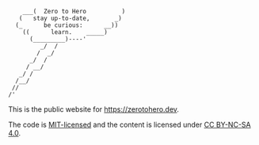 ```text
    ___(  Zero to Hero          )
   (   stay up-to-date,       _)
  (_      be curious:      __))
    ((      learn.    _____)
      (_________)----'
         _/  /
        /  _/
      _/  /
     / __/
   _/ /
  /__/
 //
/'
```

This is the public website for <https://zerotohero.dev>.

The code is [MIT-licensed](LICENSE) and the content is licensed under
[CC BY-NC-SA 4.0](https://creativecommons.org/licenses/by-nc-sa/4.0/).
